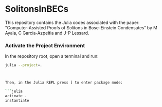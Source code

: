 # SolitonsInBECs

This repository contains the Julia codes associated with the paper: "Computer-Assisted Proofs of Solitons in Bose-Einstein Condensates" by M Ayala, C García-Azpeitia and J-P Lessard.


### Activate the Project Environment

In the repository root, open a terminal and run:


```bash
julia --project=.



Then, in the Julia REPL press ] to enter package mode:

```julia
activate .
instantiate
